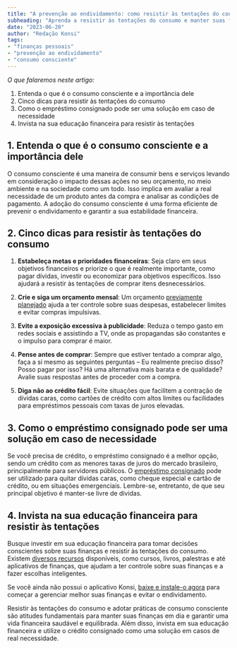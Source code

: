 ```yaml
---
title: "A prevenção ao endividamento: como resistir às tentações do consumo"
subheading: "Aprenda a resistir às tentações do consumo e manter suas finanças saudáveis"
date: "2023-06-20"
author: "Redação Konsi"
tags:
- "finanças pessoais"
- "prevenção ao endividamento"
- "consumo consciente"
---
```


_O que falaremos neste artigo:_

1. Entenda o que é o consumo consciente e a importância dele
2. Cinco dicas para resistir às tentações do consumo
3. Como o empréstimo consignado pode ser uma solução em caso de necessidade
4. Invista na sua educação financeira para resistir às tentações

## 1. Entenda o que é o consumo consciente e a importância dele

O consumo consciente é uma maneira de consumir bens e serviços levando em consideração o impacto dessas ações no seu orçamento, no meio ambiente e na sociedade como um todo. Isso implica em avaliar a real necessidade de um produto antes da compra e analisar as condições de pagamento. A adoção do consumo consciente é uma forma eficiente de prevenir o endividamento e garantir a sua estabilidade financeira.

## 2. Cinco dicas para resistir às tentações do consumo

1. **Estabeleça metas e prioridades financeiras**: Seja claro em seus objetivos financeiros e priorize o que é realmente importante, como pagar dívidas, investir ou economizar para objetivos específicos. Isso ajudará a resistir às tentações de comprar itens desnecessários.

2. **Crie e siga um orçamento mensal**: Um orçamento [previamente planejado](https://konsi.com.br/postagens/como-criar-e-seguir-um-oramento-financeiro-pessoal-para-servidores-pblicos.md) ajuda a ter controle sobre suas despesas, estabelecer limites e evitar compras impulsivas.

3. **Evite a exposição excessiva à publicidade**: Reduza o tempo gasto em redes sociais e assistindo a TV, onde as propagandas são constantes e o impulso para comprar é maior.

4. **Pense antes de comprar**: Sempre que estiver tentado a comprar algo, faça a si mesmo as seguintes perguntas – Eu realmente preciso disso? Posso pagar por isso? Há uma alternativa mais barata e de qualidade? Avalie suas respostas antes de proceder com a compra.

5. **Diga não ao crédito fácil**: Evite situações que facilitem a contração de dívidas caras, como cartões de crédito com altos limites ou facilidades para empréstimos pessoais com taxas de juros elevadas.

## 3. Como o empréstimo consignado pode ser uma solução em caso de necessidade

Se você precisa de crédito, o empréstimo consignado é a melhor opção, sendo um crédito com as menores taxas de juros do mercado brasileiro, principalmente para servidores públicos. O [empréstimo consignado](https://konsi.com.br/postagens/5-motivos-para-escolher-o-credito-consignado-publico.md) pode ser utilizado para quitar dívidas caras, como cheque especial e cartão de crédito, ou em situações emergenciais. Lembre-se, entretanto, de que seu principal objetivo é manter-se livre de dívidas.

## 4. Invista na sua educação financeira para resistir às tentações

Busque investir em sua educação financeira para tomar decisões conscientes sobre suas finanças e resistir às tentações do consumo. Existem [diversos recursos](https://konsi.com.br/postagens/a-importncia-da-educao-financeira-para-servidores-pblicos-e-como-implement-la-em-sua-vida.md) disponíveis, como cursos, livros, palestras e até aplicativos de finanças, que ajudam a ter controle sobre suas finanças e a fazer escolhas inteligentes.

Se você ainda não possui o aplicativo Konsi, [baixe e instale-o agora](<página de download>) para começar a gerenciar melhor suas finanças e evitar o endividamento.

Resistir às tentações do consumo e adotar práticas de consumo consciente são atitudes fundamentais para manter suas finanças em dia e garantir uma vida financeira saudável e equilibrada. Além disso, invista em sua educação financeira e utilize o crédito consignado como uma solução em casos de real necessidade.